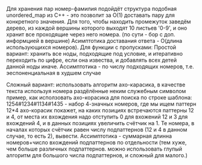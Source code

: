 Для хранения пар номер-фамилия подойдёт структура подобная unordered_map из C++ - это позволит за O(1) доставать
пару для конкретного значения. Для того, чтобы находить промежуток заведём дерево, из каждой вершины которого выходят
10 листьев '0-9', и оно хранит все проходящие через него номера.
 (по сути - бор с доп. информцией в вершине)
 Асимптотика доставания ответа - О(длина использующихся номеров).
 Для функции с пропусками:
 Простой вариант: хранить все ноды, подходящие под условие, и итеративно переходить по цифре, если она извества,
 и добавлять всех детей данной ноды иначе.
 Ассимптотика - по числу подходящих номеров, т.е. эеспоненциальная в худшем случае

 Сложный вариант:
 использовать алгоритм ахо-карасика, в качестве текста используя номера раздёлённые неким служебным символом
 пример, как исползовать ахо-корасика для поиска по строке шаблона:
 1254#1234#1134#1435 - набор 4-значных номеров, где мы ищем паттерн 12*4
 ахо-корасик покажет, на каких позициях встречаются паттерны 12 и 4, от места их вхождения надо отступить 0 для вхожений
 12 и 3 для вхождений 4, и в данных позициях увеличить счётчик на 1. Те номера, в началах которых счётчик равен числу
 подпаттернов (12 и 4 в данном случае, то есть 2), вывести.
 Ассимптотика - суммарная длинна номеров+число вхождений
 подпаттернов по отдельности (тем хуже, чем больше различных подпаттернов. можно использовать глупый алгоритм для
 большого числа подпаттернов, и сложный для малого.)
